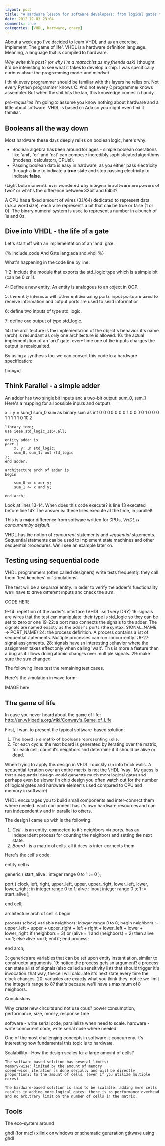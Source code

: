 ```yaml
---
layout: post
title: "A hardware lesson for software developers: from logical gates to the game of life"
date: 2012-12-03 23:04
comments: true
categories: [VHDL, hardware, crazy]
---
```



About a week ago I've decided to learn VHDL and as an exercise, implement 'The game of life'. 
VHDL is a hardware definition language. Meaning, a language that is compiled to hardware. 

*Why write this post? (or why I'm a mazochist as my friends ask)*
I thought it'd be interesting to see what it takes to develop a chip. I was specifically curious about the programming model and mindset.

I think every programmer should be familiar with the layers he relies on. Not every Python programmer knows C. And not every C programmer knows assembler. But when the shit hits the fan, this knowledge comes in handy.

*pre-requisites*
I'm going to assume you know nothing about hardware and a little about software.
VHDL is based on Ada so you might even find it familiar.

Booleans all the way down
-------------------------

Most hardware these days deeply relies on boolean logic, here's why:

* Boolean algebra has been around for ages - simple boolean operations like 'and', 'or' and 'not' can compose incredibly sophisticated algorithms (modems, calculators, CPUs!).
* Passing boolean data is easy in hardware, as you either pass electricity through a line to indicate a **true** state and stop passing electricity to indicate **false**.

(Light bulb moment): ever wondered why integers in software are powers of two? or what's the difference between 32bit and 64bit? 

A CPU has a fixed amount of wires (32/64) dedicated to represent data (a.k.a word size). each wire represents a bit that can be true or false (1 or 0). The binary numeral system is used to represent a number in a bunch of 1s and 0s.

Dive into VHDL - the life of a gate
-----------------------------------

Let's start off with an implementation of an 'and' gate:

{% include_code And Gate lang:ada and.vhdl %}

What's happening in the code line by line:

1-2: Include the module that exports the std_logic type which is a simple bit (can be 0 or 1).

4: Define a new entity. An entity is analogous to an object in OOP. 

5: the entity interacts with other entities using ports. input ports are used to receive information and output ports are used to send information.

6: define two inputs of type std_logic.

7: define one output of type std_logic.

14: the architecture is the implementation of the object's behavior. it's name (arch) is redundant as only one architecture is allowed.
16: the actual implementation of an 'and' gate. every time one of the inputs changes the output is recalcualted.

By using a synthesis tool we can convert this code to a hardware specification:

[image]

Think Parallel - a simple adder
-------------------------------

An adder has two single bit inputs and a two-bit output: sum_0, sum_1
Here's a mapping for all possible inputs and outputs:

x + y = sum_1 sum_0 sum as binary sum as int
0   0   0     0     0             0
0   1   0     0     0             0
1   0   0     0     1             1
1   1   1     0     10            2

	library ieee;
	use ieee.std_logic_1164.all;

	entity adder is
	port ( 
		x, y: in std_logic;
		sum_0, sum_1: out std_logic
	);
	end adder;

	architecture arch of adder is 
	begin

	    sum_0 <= x xor y;
		sum_1 <= x and y;
		
	end arch;

Look at lines 13-14. When does this code execute? is line 13 executed before line 14?
The answer is: these lines execute all the time, in parallel! 

This is a major difference from software written for CPUs, *VHDL is concurrent by default*.

VHDL has the notion of *concurrent* statements and *sequential* statements. Sequential statments can be used to implement state machines and other sequential procedures. We'll see an example later on.

Testing using sequential code
-----------------------------

VHDL programmers (often called designers) write tests frequently. they call them 'test benches' or 'simulations'.

The test will be a separate entity. In order to verify the adder's functionality we'll have to drive different inputs and check the sum.

CODE HERE

9-14: repetition of the adder's interface (VHDL isn't very DRY)
16: signals are wires that the test can manipulate. their type is std_logic so they can be set to zero or one
19-22: a port map connects the signals to the adder. The signals are named exactly as the adder's ports (the syntax: SIGNAL_NAME => PORT_NAME)
24: the process definition. A process contains a list of sequential statements. Multiple processes can run concurrently.
26-27: signal assignments. 
28: signals have an interesting behavior where the assignment takes effect only when calling 'wait'. This is more a feature than a bug as it allows doing atomic changes over multiple signals.
29: make sure the sum changed

The following lines test the remaining test cases. 

Here's the simulation in wave form:

IMAGE here

The game of life
----------------

In case you never heard about the game of life: http://en.wikipedia.org/wiki/Conway's_Game_of_Life

First, I want to present the typical software-based solution:
1. The board is a matrix of booleans representing cells.
2. For each cycle: the next board is generated by iterating over the matrix, for each cell: count it's neighbors and determine if it should be alive or dead.

When trying to apply this design in VHDL I quickly ran into brick walls. A sequential iteration over an entire matrix is not the VHDL 'way'. My guess is that a sequential design would generate much more logical gates and perhaps even be slower (In chip design you often watch out for the number of logical gates and hardware elements used compared to CPU and memory in software).

VHDL encourages you to build small components and inter-connect them where needed. each component has it's own hardware resources and can run independently and in parallel to others.

The design I came up with is the following:
1. *Cell* - is an entity. connected to it's neighbors via ports. has an independent process for counting the neighbors and setting the next state. 
2. *Board* - is a matrix of cells. all it does is inter-connects them.

Here's the cell's code:

entity cell is

  generic (
    start_alive : integer range 0 to 1 := 0
  );

  port (
    clock, left, right,
    upper_left, upper, upper_right,
    lower_left, lower, lower_right : in integer range 0 to 1;
    alive : inout integer range 0 to 1 := start_alive
  );

end cell;
 
architecture arch of cell is
begin

  process (clock)
    variable neighbors: integer range 0 to 8;
    begin
      neighbors := upper_left + upper + upper_right + left +
                   right + lower_left + lower + lower_right;
      if (neighbors = 3) or (alive = 1 and (neighbors) = 2) then
        alive <= 1;
      else
        alive <= 0;
      end if;
    end process;
    
end arch;

3: generics are variables that can be set upon entity instantiation. similar to constructor arguments.
19: notice the process gets an argument? a process can state a list of signals (also called a sensitivity list) that should trigger it's invocation. that way, the cell will calculate it's next state every time the clock changes.
20: variables are exactly what you think they. notice we limit the integer's range to 8? that's because we'll have a maximum of 8 neighbors.








Conclusions

Why create new circuits and not use cpus? power consumption, performance, size, money, response time

software - write serial code, parallelize when need to scale.
hardware - write concurrent code, write serial code where needed.

One of the most challenging concepts in software is concurreny. It's interesting how fundamental this topic is to hardware. 

Scalabillity - How the design scales for a large amount of cells?

	The software-based solution has several limits:
	memory-wise: limited by the amount of memory
	speed-wise: iteration is done serially and will be directly proportional to the amount of cells. (even if you utilize multiple cores)

	The hardware-based solution is said to be scalable. adding more cells results in adding more logical gates. there is no performance overhead and no arbitrary limit on the number of cells in the matrix.

Tools
-----

The eco-system around 

ghdl (for mac!)
xilinix on windows or schematic generation
gtkwave using ghdl 
